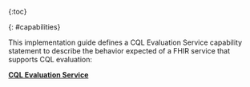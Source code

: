 {:toc}

{: #capabilities}

This implementation guide defines a CQL Evaluation Service capability statement to describe the behavior expected of a FHIR service that supports CQL evaluation:

[**CQL Evaluation Service**](CapabilityStatement-cql-evaluation-service.html)


